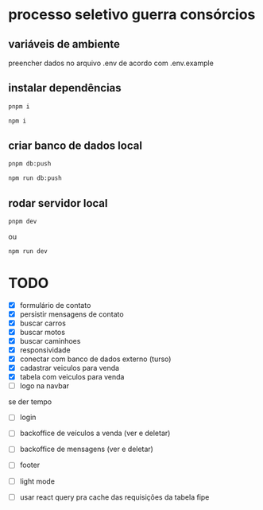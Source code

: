 # processo seletivo guerra consórcios

## variáveis de ambiente

preencher dados no arquivo .env de acordo com .env.example

## instalar dependências

```bash
pnpm i
```
```bash
npm i
```

## criar banco de dados local

```bash
pnpm db:push
```
```bash
npm run db:push
```

## rodar servidor local

```bash
pnpm dev
```
ou
```bash
npm run dev
```


# TODO

- [x] formulário de contato
- [x] persistir mensagens de contato
- [x] buscar carros
- [x] buscar motos
- [x] buscar caminhoes
- [x] responsividade
- [x] conectar com banco de dados externo (turso)
- [x] cadastrar veiculos para venda
- [x] tabela com veiculos para venda
- [ ] logo na navbar

se der tempo
- [ ] login
- [ ] backoffice de veículos a venda (ver e deletar)
- [ ] backoffice de mensagens (ver e deletar)
- [ ] footer
- [ ] light mode
- [ ] usar react query pra cache das requisições da tabela fipe

